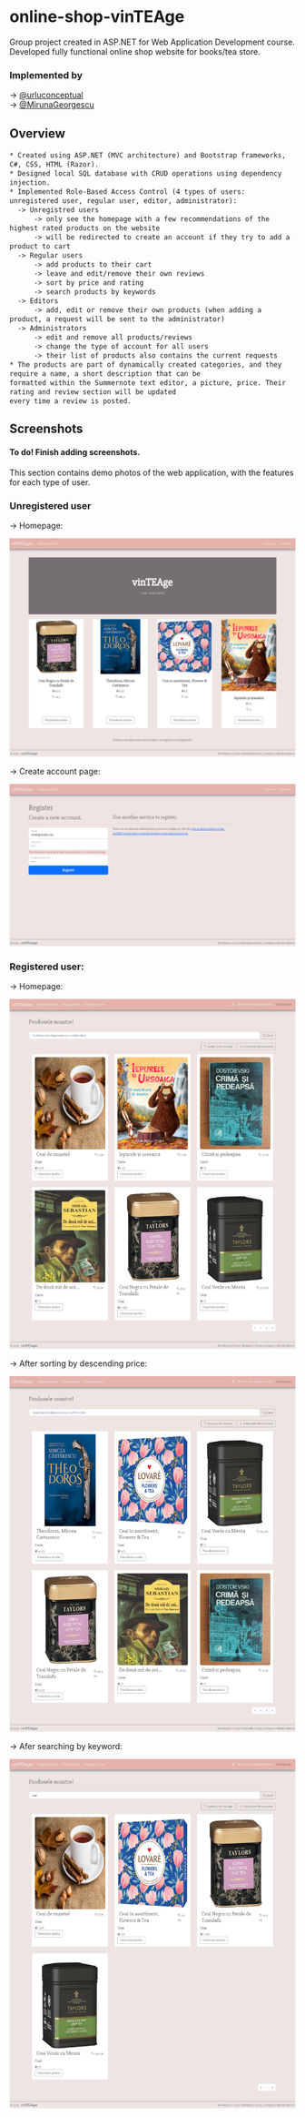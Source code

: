 # online-shop-vinTEAge
Group project created in ASP.NET for Web Application Development course. Developed fully functional online shop website for books/tea store.

### Implemented by
-> [@urluconceptual](https://github.com/urluconceptual)  
-> [@MirunaGeorgescu](https://github.com/MirunaGeorgescu)  

## Overview

    * Created using ASP.NET (MVC architecture) and Bootstrap frameworks, C#, CSS, HTML (Razor).
    * Designed local SQL database with CRUD operations using dependency injection.
    * Implemented Role-Based Access Control (4 types of users: unregistered user, regular user, editor, administrator):
      -> Unregistred users  
          -> only see the homepage with a few recommendations of the highest rated products on the website
          -> will be redirected to create an account if they try to add a product to cart  
      -> Regular users
          -> add products to their cart
          -> leave and edit/remove their own reviews
          -> sort by price and rating
          -> search products by keywords  
      -> Editors
          -> add, edit or remove their own products (when adding a product, a request will be sent to the administrator)  
      -> Administrators
          -> edit and remove all products/reviews
          -> change the type of account for all users
          -> their list of products also contains the current requests  
    * The products are part of dynamically created categories, and they require a name, a short description that can be 
    formatted within the Summernote text editor, a picture, price. Their rating and review section will be updated
    every time a review is posted.

## Screenshots

#### To do! Finish adding screenshots.

This section contains demo photos of the web application, with the features for each type of user.

### Unregistered user

-> Homepage:

![ss1](photos/ss1.png)

-> Create account page:

![ss2](photos/ss2.png)

### Registered user:

-> Homepage:

![ss3](photos/ss3.png)

-> After sorting by descending price:

![ss4](photos/ss4.png)

-> Afer searching by keyword:

![ss5](photos/ss5.png)
